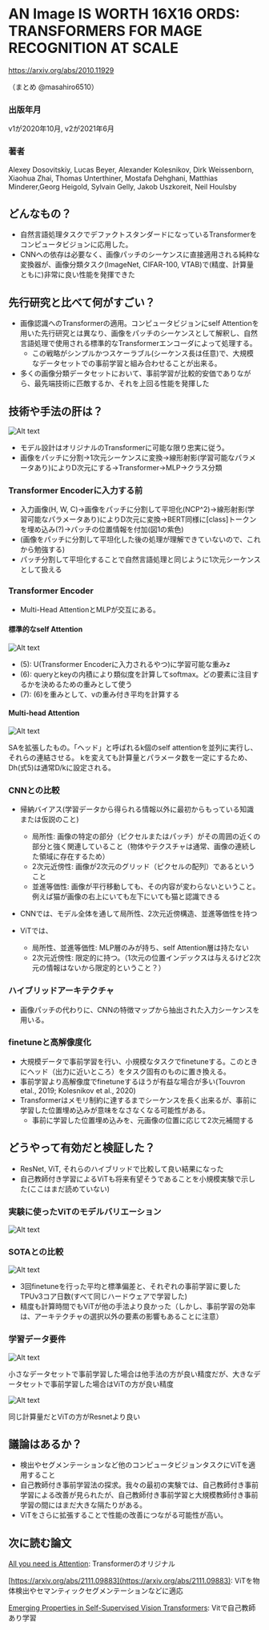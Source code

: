 # AN Image IS WORTH 16X16  ORDS: TRANSFORMERS FOR  MAGE RECOGNITION AT SCALE

https://arxiv.org/abs/2010.11929

（まとめ @masahiro6510）

### 出版年月
v1が2020年10月, v2が2021年6月

### 著者
Alexey Dosovitskiy, Lucas Beyer, Alexander Kolesnikov, Dirk Weissenborn, Xiaohua Zhai, Thomas Unterthiner, Mostafa Dehghani, Matthias Minderer,Georg Heigold, Sylvain Gelly, Jakob Uszkoreit, Neil Houlsby

## どんなもの？
- 自然言語処理タスクでデファクトスタンダードになっているTransformerをコンピュータビジョンに応用した。
- CNNへの依存は必要なく、画像パッチのシーケンスに直接適用される純粋な変換器が、画像分類タスク(ImageNet, CIFAR-100, VTAB)で(精度、計算量ともに)非常に良い性能を発揮できた

## 先行研究と比べて何がすごい？
- 画像認識へのTransformerの適用。コンピュータビジョンにself Attentionを用いた先行研究とは異なり、画像をパッチのシーケンスとして解釈し、自然言語処理で使用される標準的なTransformerエンコーダによって処理する。
    - この戦略がシンプルかつスケーラブル(シーケンス長は任意)で、大規模なデータセットでの事前学習と組み合わせることが出来る。
- 多くの画像分類データセットにおいて、事前学習が比較的安価でありながら、最先端技術に匹敵するか、それを上回る性能を発揮した

## 技術や手法の肝は？
![Alt text](./vit/image.png)

- モデル設計はオリジナルのTransformerに可能な限り忠実に従う。
- 画像をパッチに分割→1次元シーケンスに変換→線形射影(学習可能なパラメータあり)によりD次元にする→Transformer→MLP→クラス分類

### Transformer Encoderに入力する前
- 入力画像(H, W, C)→画像をパッチに分割して平坦化(NCP^2)→線形射影(学習可能なパラメータあり)によりD次元に変換→BERT同様に[class]トークンを埋め込み(?)→パッチの位置情報を付加(図1の紫色)
- (画像をパッチに分割して平坦化した後の処理が理解できていないので、これから勉強する)
- パッチ分割して平坦化することで自然言語処理と同じように1次元シーケンスとして扱える

### Transformer Encoder
- Multi-Head AttentionとMLPが交互にある。

#### 標準的なself Attention
![Alt text](./vit/image-5.png)

- (5): U(Transformer Encoderに入力されるやつ)に学習可能な重みz
- (6): queryとkeyの内積により類似度を計算してsoftmax。どの要素に注目するかを決めるための重みとして使う
- (7): (6)を重みとして、vの重み付き平均を計算する

#### Multi-head Attention
![Alt text](./vit/image-6.png)

SAを拡張したもの。「ヘッド」と呼ばれるk個のself attentionを並列に実行し、それらの連結させる。
kを変えても計算量とパラメータ数を一定にするため、Dh(式5)は通常D/kに設定される。

### CNNとの比較
- 帰納バイアス(学習データから得られる情報以外に最初からもっている知識または仮説のこと)
    - 局所性: 画像の特定の部分（ピクセルまたはパッチ）がその周囲の近くの部分と強く関連していること（物体やテクスチャは通常、画像の連続した領域に存在するため）
    - 2次元近傍性: 画像が2次元のグリッド（ピクセルの配列）であるということ
    - 並進等価性: 画像が平行移動しても、その内容が変わらないということ。例えば猫が画像の右上にいても左下にいても猫と認識できる

- CNNでは、モデル全体を通して局所性、2次元近傍構造、並進等価性を持つ
- ViTでは、
    - 局所性、並進等価性: MLP層のみが持ち、self Attention層は持たない
    - 2次元近傍性: 限定的に持つ。（1次元の位置インデックスは与えるけど2次元の情報はないから限定的ということ？）

### ハイブリッドアーキテクチャ
- 画像パッチの代わりに、CNNの特徴マップから抽出された入力シーケンスを用いる。

### finetuneと高解像度化
- 大規模データで事前学習を行い、小規模なタスクでfinetuneする。このときにヘッド（出力に近いところ）をタスク固有のものに置き換える。
- 事前学習より高解像度でfinetuneするほうが有益な場合が多い(Touvron etal., 2019; Kolesnikov et al., 2020)
- Transformerはメモリ制約に達するまでシーケンスを長く出来るが、事前に学習した位置埋め込みが意味をなさなくなる可能性がある。
    - 事前に学習した位置埋め込みを、元画像の位置に応じて2次元補間する

## どうやって有効だと検証した？
- ResNet, ViT, それらのハイブリッドで比較して良い結果になった
- 自己教師付き学習によるViTも将来有望そうであることを小規模実験で示した(ここはまだ読めていない)

### 実験に使ったViTのモデルバリエーション
![Alt text](./vit/image-1.png)

### SOTAとの比較
![Alt text](./vit/image-3.png)

- 3回finetuneを行った平均と標準偏差と、それぞれの事前学習に要したTPUv3コア日数(すべて同じハードウェアで学習した)
- 精度も計算時間でもViTが他の手法より良かった（しかし、事前学習の効率は、アーキテクチャの選択以外の要素の影響もあることに注意）

### 学習データ要件
![Alt text](./vit/image-7.png)

小さなデータセットで事前学習した場合は他手法の方が良い精度だが、大きなデータセットで事前学習した場合はViTの方が良い精度

![Alt text](./vit/image-9.png)

同じ計算量だとViTの方がResnetより良い

## 議論はあるか？
- 検出やセグメンテーションなど他のコンピュータビジョンタスクにViTを適用すること
- 自己教師付き事前学習法の探求。我々の最初の実験では、自己教師付き事前学習による改善が見られたが、自己教師付き事前学習と大規模教師付き事前学習の間にはまだ大きな隔たりがある。
- ViTをさらに拡張することで性能の改善につながる可能性が高い。

## 次に読む論文
[All you need is Attention](https://arxiv.org/abs/1706.03762): Transformerのオリジナル

[https://arxiv.org/abs/2111.09883](https://arxiv.org/abs/2111.09883): ViTを物体検出やセマンティックセグメンテーションなどに適応

[Emerging Properties in Self-Supervised Vision Transformers](https://arxiv.org/abs/2104.14294): Vitで自己教師あり学習

